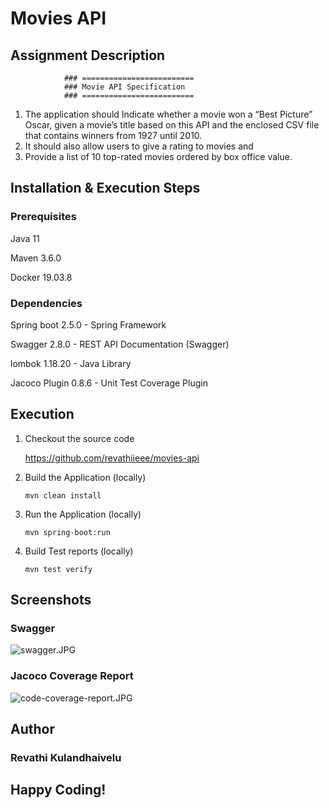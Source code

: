 # Movies API

## Assignment Description
                ### =========================
                ### Movie API Specification
                ### =========================
1. The application should Indicate whether a movie won a “Best Picture” Oscar, given a
    movie’s title based on this API and the enclosed CSV file that contains winners from
    1927 until 2010.
2. It should also allow users to give a rating to movies and 
3. Provide a list of 10 top-rated movies ordered by box office value.

## Installation & Execution Steps

### Prerequisites

Java 11

Maven 3.6.0

Docker 19.03.8

### Dependencies

Spring boot 2.5.0 - Spring Framework

Swagger 2.8.0 - REST API Documentation (Swagger)

lombok 1.18.20 - Java Library

Jacoco Plugin 0.8.6 - Unit Test Coverage Plugin

## Execution

1. Checkout the source code

   https://github.com/revathiieee/movies-api

2. Build the Application (locally)
   
   ``` mvn clean install ```

3. Run the Application (locally)
   
   ``` mvn spring-boot:run ```

4. Build Test reports (locally)
   
   ``` mvn test verify ```


## Screenshots

### Swagger

![swagger.JPG](swagger.JPG)

### Jacoco Coverage Report

![code-coverage-report.JPG](code_coverage_report.JPG)

## Author

### Revathi Kulandhaivelu

## Happy Coding!
   
